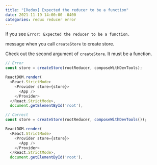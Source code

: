 ```yaml
---
title: "[Redux] Expected the reducer to be a function"
date: 2021-11-19 14:00:00 -0400
categories: redux reducer error
---
```


If you see `Error: Expected the reducer to be a function.`

message when you call `createStore` to create store.

Check out the second argument of `createStore`. It must be a function.

```js
// Error
const store = createStore(rootReducer, composeWithDevTools);

ReactDOM.render(
  <React.StrictMode>
    <Provider store={store}>
      <App />
    </Provider>
  </React.StrictMode>,
  document.getElementById('root'),
```

```js
// Correct
const store = createStore(rootReducer, composeWithDevTools());

ReactDOM.render(
  <React.StrictMode>
    <Provider store={store}>
      <App />
    </Provider>
  </React.StrictMode>,
  document.getElementById('root'),
```

